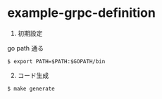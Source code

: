# example-grpc-definition

1. 初期設定

go path 通る

```
$ export PATH=$PATH:$GOPATH/bin
```

2. コード生成

```
$ make generate
```
